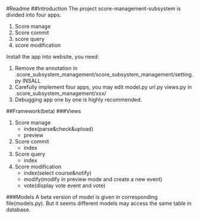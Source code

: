 #Readme
##Introduction
The project score-management-subsystem is divided into four apps.

1. Score manage
2. Score commit
3. score query
4. score modification

Install the app into website, you need:

1. Remove the annotation in .score_subsystem_management/score_subsystem_management/setting.py INSALL
2. Carefully implement four apps, you may edit model.py url.py views.py in .score_subsystem_management/xxx/
3. Debugging app one by one is highly recommended.


##Framework(beta)
###Views
1. Score manage
	* index(parse&check&upload)
	* preview
2. Score commit
	* index
3. Score query
	* index
4. Score modification
	* index(select course&notify)
	* modify(modify in preview mode and create a new event)
	* vote(display vote event and vote)
	
###Models
A beta version of model is given in corresponding file(models.py). But it seems different models may access the same table in database.
	